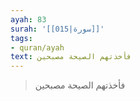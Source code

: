 ```yaml
---
ayah: 83
surah: '[[015|سورة]]'
tags:
- quran/ayah
text: فأخذتهم الصيحة مصبحين
---
```

> فأخذتهم الصيحة مصبحين
